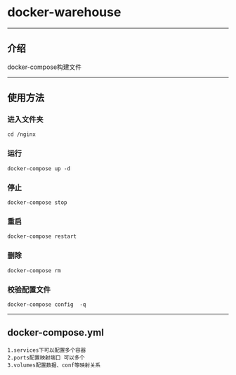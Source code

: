 # docker-warehouse

---

## 介绍
docker-compose构建文件 

---

## 使用方法
### 进入文件夹
    cd /nginx
### 运行
    docker-compose up -d
### 停止
    docker-compose stop
### 重启
    docker-compose restart
### 删除
    docker-compose rm
### 校验配置文件
    docker-compose config  -q  

---

## docker-compose.yml
    1.services下可以配置多个容器
    2.ports配置映射端口 可以多个
    3.volumes配置数据、conf等映射关系



